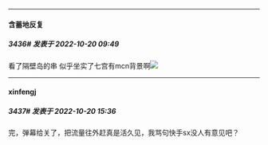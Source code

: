 

*****

####  含蓄地反复  
##### 3436#       发表于 2022-10-20 09:49

看了隔壁岛的串 似乎坐实了七宫有mcn背景啊<img src="https://static.saraba1st.com/image/smiley/face2017/013.png" referrerpolicy="no-referrer">



*****

####  xinfengj  
##### 3437#       发表于 2022-10-20 15:36

完，弹幕给关了，把流量往外赶真是活久见，我骂句快手sx没人有意见吧？


